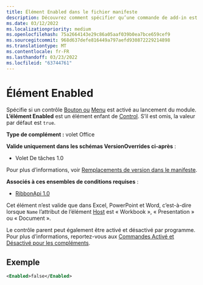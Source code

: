 ```yaml
---
title: Élément Enabled dans le fichier manifeste
description: Découvrez comment spécifier qu’une commande de add-in est désactivée au lancement du module.
ms.date: 03/12/2022
ms.localizationpriority: medium
ms.openlocfilehash: 75a2664143e29c86a05aaf039b0ea7bce659cef9
ms.sourcegitcommit: 968d637defe816449a797aefd930872229214898
ms.translationtype: MT
ms.contentlocale: fr-FR
ms.lasthandoff: 03/23/2022
ms.locfileid: "63744761"
---
```

# <a name="enabled-element"></a>Élément Enabled

Spécifie si un contrôle [Bouton ou](control-button.md) [Menu](control-menu.md) est activé au lancement du module. **L’élément Enabled** est un élément enfant de [Control](control.md). S’il est omis, la valeur par défaut est `true`.

**Type de complément :** volet Office

**Valide uniquement dans les schémas VersionOverrides ci-après** :

- Volet De tâches 1.0

Pour plus d’informations, voir [Remplacements de version dans le manifeste](../../develop/add-in-manifests.md#version-overrides-in-the-manifest).

**Associés à ces ensembles de conditions requises** :

- [RibbonApi 1.0](../requirement-sets/ribbon-api-requirement-sets.md)

Cet élément n’est valide que dans Excel, PowerPoint et Word, c’est-à-dire lorsque `Name` l’attribut de l’élément [Host](host.md) est « Workbook », « Presentation » ou « Document ».

Le contrôle parent peut également être activé et désactivé par programme. Pour plus d’informations, reportez-vous aux [Commandes Activé et Désactivé pour les compléments](../../design/disable-add-in-commands.md).

## <a name="example"></a>Exemple

```xml
<Enabled>false</Enabled>
```
